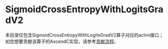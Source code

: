 # SigmoidCrossEntropyWithLogitsGradV2

本目录仅包含SigmoidCrossEntropyWithLogitsGradV2算子对应的aclnn接口；如您想要贡献该算子的AscendC实现，请参考[贡献流程](../../CONTRIBUTING.md)。